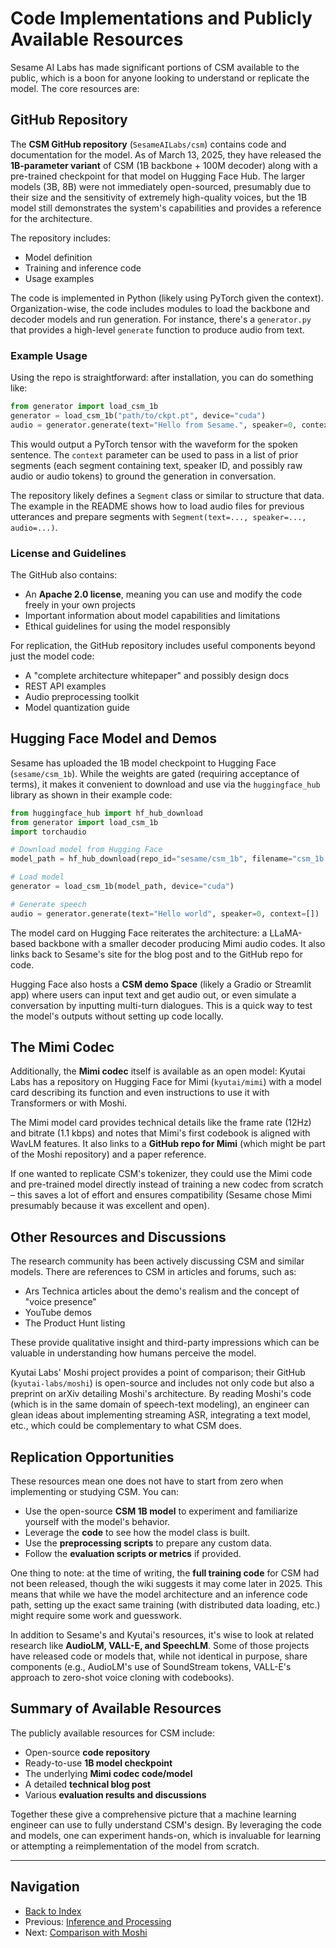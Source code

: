 # Code Implementations and Publicly Available Resources

Sesame AI Labs has made significant portions of CSM available to the public, which is a boon for anyone looking to understand or replicate the model. The core resources are:

## GitHub Repository

The **CSM GitHub repository** (`SesameAILabs/csm`) contains code and documentation for the model. As of March 13, 2025, they have released the **1B-parameter variant** of CSM (1B backbone + 100M decoder) along with a pre-trained checkpoint for that model on Hugging Face Hub. The larger models (3B, 8B) were not immediately open-sourced, presumably due to their size and the sensitivity of extremely high-quality voices, but the 1B model still demonstrates the system's capabilities and provides a reference for the architecture.

The repository includes:
- Model definition
- Training and inference code
- Usage examples

The code is implemented in Python (likely using PyTorch given the context). Organization-wise, the code includes modules to load the backbone and decoder models and run generation. For instance, there's a `generator.py` that provides a high-level `generate` function to produce audio from text.

### Example Usage

Using the repo is straightforward: after installation, you can do something like:

```python
from generator import load_csm_1b
generator = load_csm_1b("path/to/ckpt.pt", device="cuda")
audio = generator.generate(text="Hello from Sesame.", speaker=0, context=[])
```

This would output a PyTorch tensor with the waveform for the spoken sentence. The `context` parameter can be used to pass in a list of prior segments (each segment containing text, speaker ID, and possibly raw audio or audio tokens) to ground the generation in conversation.

The repository likely defines a `Segment` class or similar to structure that data. The example in the README shows how to load audio files for previous utterances and prepare segments with `Segment(text=..., speaker=..., audio=...)`.

### License and Guidelines

The GitHub also contains:
- An **Apache 2.0 license**, meaning you can use and modify the code freely in your own projects
- Important information about model capabilities and limitations
- Ethical guidelines for using the model responsibly

For replication, the GitHub repository includes useful components beyond just the model code:
- A "complete architecture whitepaper" and possibly design docs
- REST API examples
- Audio preprocessing toolkit
- Model quantization guide

## Hugging Face Model and Demos

Sesame has uploaded the 1B model checkpoint to Hugging Face (`sesame/csm_1b`). While the weights are gated (requiring acceptance of terms), it makes it convenient to download and use via the `huggingface_hub` library as shown in their example code:

```python
from huggingface_hub import hf_hub_download
from generator import load_csm_1b
import torchaudio

# Download model from Hugging Face
model_path = hf_hub_download(repo_id="sesame/csm_1b", filename="csm_1b.pt")

# Load model
generator = load_csm_1b(model_path, device="cuda")

# Generate speech
audio = generator.generate(text="Hello world", speaker=0, context=[])
```

The model card on Hugging Face reiterates the architecture: a LLaMA-based backbone with a smaller decoder producing Mimi audio codes. It also links back to Sesame's site for the blog post and to the GitHub repo for code.

Hugging Face also hosts a **CSM demo Space** (likely a Gradio or Streamlit app) where users can input text and get audio out, or even simulate a conversation by inputting multi-turn dialogues. This is a quick way to test the model's outputs without setting up code locally.

## The Mimi Codec

Additionally, the **Mimi codec** itself is available as an open model: Kyutai Labs has a repository on Hugging Face for Mimi (`kyutai/mimi`) with a model card describing its function and even instructions to use it with Transformers or with Moshi.

The Mimi model card provides technical details like the frame rate (12Hz) and bitrate (1.1 kbps) and notes that Mimi's first codebook is aligned with WavLM features. It also links to a **GitHub repo for Mimi** (which might be part of the Moshi repository) and a paper reference.

If one wanted to replicate CSM's tokenizer, they could use the Mimi code and pre-trained model directly instead of training a new codec from scratch – this saves a lot of effort and ensures compatibility (Sesame chose Mimi presumably because it was excellent and open).

## Other Resources and Discussions

The research community has been actively discussing CSM and similar models. There are references to CSM in articles and forums, such as:

- Ars Technica articles about the demo's realism and the concept of "voice presence"
- YouTube demos 
- The Product Hunt listing

These provide qualitative insight and third-party impressions which can be valuable in understanding how humans perceive the model.

Kyutai Labs' Moshi project provides a point of comparison; their GitHub (`kyutai-labs/moshi`) is open-source and includes not only code but also a preprint on arXiv detailing Moshi's architecture. By reading Moshi's code (which is in the same domain of speech-text modeling), an engineer can glean ideas about implementing streaming ASR, integrating a text model, etc., which could be complementary to what CSM does.

## Replication Opportunities

These resources mean one does not have to start from zero when implementing or studying CSM. You can:

- Use the open-source **CSM 1B model** to experiment and familiarize yourself with the model's behavior.
- Leverage the **code** to see how the model class is built.
- Use the **preprocessing scripts** to prepare any custom data.
- Follow the **evaluation scripts or metrics** if provided.

One thing to note: at the time of writing, the **full training code** for CSM had not been released, though the wiki suggests it may come later in 2025. This means that while we have the model architecture and an inference code path, setting up the exact same training (with distributed data loading, etc.) might require some work and guesswork.

In addition to Sesame's and Kyutai's resources, it's wise to look at related research like **AudioLM, VALL-E, and SpeechLM**. Some of those projects have released code or models that, while not identical in purpose, share components (e.g., AudioLM's use of SoundStream tokens, VALL-E's approach to zero-shot voice cloning with codebooks).

## Summary of Available Resources

The publicly available resources for CSM include:
- Open-source **code repository**
- Ready-to-use **1B model checkpoint**
- The underlying **Mimi codec code/model**
- A detailed **technical blog post**
- Various **evaluation results and discussions**

Together these give a comprehensive picture that a machine learning engineer can use to fully understand CSM's design. By leveraging the code and models, one can experiment hands-on, which is invaluable for learning or attempting a reimplementation of the model from scratch.

---

## Navigation

* [Back to Index](index.md)
* Previous: [Inference and Processing](inference.md)
* Next: [Comparison with Moshi](comparison.md)